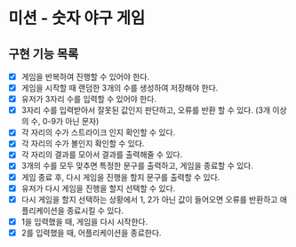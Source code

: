 # 미션 - 숫자 야구 게임


## 구현 기능 목록
- [x] 게임을 반복하여 진행할 수 있어야 한다.
- [x] 게임을 시작할 때 랜덤한 3개의 수를 생성하여 저장해야 한다.
- [x] 유저가 3자리 수를 입력할 수 있어야 한다.
- [x] 3자리 수를 입력받아서 잘못된 값인지 판단하고, 오류를 반환 할 수 있다. (3개 이상의 수, 0-9가 아닌 문자)
- [x] 각 자리의 수가 스트라이크 인지 확인할 수 있다.
- [x] 각 자리의 수가 볼인지 확인할 수 있다.
- [x] 각 자리의 결과를 모아서 결과를 출력해줄 수 있다.
- [x] 3개의 수를 모두 맞추면 특정한 문구를 출력하고, 게임을 종료할 수 있다.
- [x] 게임 종료 후, 다시 게임을 진행을 할지 문구를 출력할 수 있다.
- [x] 유저가 다시 게임을 진행을 할지 선택할 수 있다.
- [x] 다시 게임을 할지 선택하는 상황에서 1, 2가 아닌 값이 들어오면 오류를 반환하고 애플리케이션을 종료시킬 수 있다.
- [x] 1을 입력했을 때, 게임을 다시 시작한다.
- [x] 2를 입력했을 때, 어플리케이션을 종료한다.